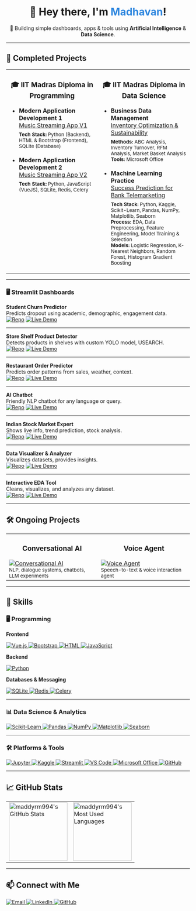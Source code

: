<!--
Profile README for @maddyrm994

GitHub Vibe: Modern, welcoming, and visually organized.
-->

<div align="center">
  <h1>👋 Hey there, I'm <span style="color:#2e86de;">Madhavan</span>!</h1>
  <p>
      🤖 Building simple dashboards, apps & tools using <b>Artificial Intelligence</b> & <b>Data Science</b>.<br>
  </p>
</div>

---

## 🚀 Completed Projects

<table>
  <tr>
    <td valign="top" width="50%">
      <h3 align="center">🎓 IIT Madras Diploma in Programming</h3>
      <ul>
        <li>
          <b>Modern Application Development 1</b><br>
          <a href="https://github.com/maddyrm994/mad1_proj">Music Streaming App V1</a><br>
          <sub>
            <b>Tech Stack:</b> Python (Backend), HTML & Bootstrap (Frontend), SQLite (Database)
          </sub>
        </li>
        <br>
        <li>
          <b>Modern Application Development 2</b><br>
          <a href="https://github.com/maddyrm994/mad2_proj">Music Streaming App V2</a><br>
          <sub>
            <b>Tech Stack:</b> Python, JavaScript (VueJS), SQLite, Redis, Celery
          </sub>
        </li>
      </ul>
    </td>
    <td valign="top" width="50%">
      <h3 align="center">🎓 IIT Madras Diploma in Data Science</h3>
      <ul>
        <li>
          <b>Business Data Management</b><br>
          <a href="https://github.com/maddyrm994/bdm_proj">Inventory Optimization & Sustainability</a><br>
          <sub>
            <b>Methods:</b> ABC Analysis, Inventory Turnover, RFM Analysis, Market Basket Analysis<br>
            <b>Tools:</b> Microsoft Office
          </sub>
        </li>
        <br>
        <li>
          <b>Machine Learning Practice</b><br>
          <a href="https://github.com/maddyrm994/mlp_proj">Success Prediction for Bank Telemarketing</a><br>
          <sub>
            <b>Tech Stack:</b> Python, Kaggle, Scikit-Learn, Pandas, NumPy, Matplotlib, Seaborn<br>
            <b>Process:</b> EDA, Data Preprocessing, Feature Engineering, Model Training & Selection<br>
            <b>Models:</b> Logistic Regression, K-Nearest Neighbors, Random Forest, Histogram Gradient Boosting
          </sub>
        </li>
      </ul>
    </td>
  </tr>
</table>

---

### 🖥️ Streamlit Dashboards

**Student Churn Predictor**  
Predicts dropout using academic, demographic, engagement data.  
[![Repo](https://img.shields.io/badge/Repo-Student%20Churn%20Predictor-181717?style=for-the-badge&logo=github)](https://github.com/maddyrm994/student-churn-predictor)
[![Live Demo](https://img.shields.io/badge/Demo-Live%20App-43B581?style=for-the-badge&logo=streamlit&logoColor=white)](https://student-churn-predictor.streamlit.app)

---

**Store Shelf Product Detector**  
Detects products in shelves with custom YOLO model, USEARCH.  
[![Repo](https://img.shields.io/badge/Repo-Store%20Shelf%20Product%20Detector-181717?style=for-the-badge&logo=github)](https://github.com/maddyrm994/store-shelf-product-detector)
[![Live Demo](https://img.shields.io/badge/Demo-Live%20App-43B581?style=for-the-badge&logo=streamlit&logoColor=white)](https://store-shelf-object-detector.streamlit.app)

---

**Restaurant Order Predictor**  
Predicts order patterns from sales, weather, context.  
[![Repo](https://img.shields.io/badge/Repo-Restaurant%20Order%20Predictor-181717?style=for-the-badge&logo=github)](https://github.com/maddyrm994/restaurant-order-predictor)
[![Live Demo](https://img.shields.io/badge/Demo-Live%20App-43B581?style=for-the-badge&logo=streamlit&logoColor=white)](https://restaurant-order-predictor.streamlit.app)

---

**AI Chatbot**  
Friendly NLP chatbot for any language or query.  
[![Repo](https://img.shields.io/badge/Repo-AI%20Chatbot-181717?style=for-the-badge&logo=github)](https://github.com/maddyrm994/maddys-chatbot)
[![Live Demo](https://img.shields.io/badge/Demo-Live%20App-43B581?style=for-the-badge&logo=streamlit&logoColor=white)](https://maddys-chatbot.streamlit.app)

---

**Indian Stock Market Expert**  
Shows live info, trend prediction, stock analysis.  
[![Repo](https://img.shields.io/badge/Repo-Indian%20Stock%20Market%20Expert-181717?style=for-the-badge&logo=github)](https://github.com/maddyrm994/indian-stock-market-expert)
[![Live Demo](https://img.shields.io/badge/Demo-Live%20App-43B581?style=for-the-badge&logo=streamlit&logoColor=white)](https://indian-stock-market-expert.streamlit.app)

---

**Data Visualizer & Analyzer**  
Visualizes datasets, provides insights.  
[![Repo](https://img.shields.io/badge/Repo-Data%20Visualizer%20%26%20Analyzer-181717?style=for-the-badge&logo=github)](https://github.com/maddyrm994/data-visualization-analyzer)
[![Live Demo](https://img.shields.io/badge/Demo-Live%20App-43B581?style=for-the-badge&logo=streamlit&logoColor=white)](https://data-visualization-analyzer.streamlit.app)

---

**Interactive EDA Tool**  
Cleans, visualizes, and analyzes any dataset.  
[![Repo](https://img.shields.io/badge/Repo-Interactive%20EDA%20Tool-181717?style=for-the-badge&logo=github)](https://github.com/maddyrm994/interactive-eda-tool)
[![Live Demo](https://img.shields.io/badge/Demo-Live%20App-43B581?style=for-the-badge&logo=streamlit&logoColor=white)](https://interactive-eda-tool.streamlit.app/)

---

## 🛠️ Ongoing Projects

<table>
  <tr>
    <td valign="top" width="50%">
      <h3 align="center">Conversational AI</h3>
      <a href="https://github.com/maddyrm994/conversational-ai">
        <img src="https://img.shields.io/badge/Conversational%20AI-4FC08D?style=for-the-badge&logo=github&logoColor=white" alt="Conversational AI"/>
      </a><br>
      <sub>NLP, dialogue systems, chatbots, LLM experiments</sub>
    </td>
    <td valign="top" width="50%">
      <h3 align="center">Voice Agent</h3>
      <a href="https://github.com/maddyrm994/deepgram_voice_agent">
        <img src="https://img.shields.io/badge/Voice%20Agent-4FC08D?style=for-the-badge&logo=github&logoColor=white" alt="Voice Agent"/>
      </a><br>
      <sub>Speech-to-text & voice interaction agent</sub>
    </td>
  </tr>
</table>

---

## 🌟 Skills

### 🖥️ Programming

**Frontend**
<p>
  <a href="https://vuejs.org/" target="_blank">
    <img src="https://img.shields.io/badge/Vue.js-4FC08D?style=for-the-badge&logo=vue.js&logoColor=white" alt="Vue.js"/>
  </a>
  <a href="https://getbootstrap.com/" target="_blank">
    <img src="https://img.shields.io/badge/Bootstrap-7952B3?style=for-the-badge&logo=bootstrap&logoColor=white" alt="Bootstrap"/>
  </a>
  <a href="https://developer.mozilla.org/en-US/docs/Web/HTML" target="_blank">
    <img src="https://img.shields.io/badge/HTML-E34F26?style=for-the-badge&logo=html5&logoColor=white" alt="HTML"/>
  </a>
  <a href="https://developer.mozilla.org/en-US/docs/Web/JavaScript" target="_blank">
    <img src="https://img.shields.io/badge/JavaScript-F7DF1E?style=for-the-badge&logo=javascript&logoColor=black" alt="JavaScript"/>
  </a>
</p>

**Backend**
<p>
  <a href="https://www.python.org/" target="_blank">
    <img src="https://img.shields.io/badge/Python-3776AB?style=for-the-badge&logo=python&logoColor=white" alt="Python"/>
  </a>
</p>

**Databases & Messaging**
<p>
  <a href="https://www.sqlite.org/" target="_blank">
    <img src="https://img.shields.io/badge/SQLite-003B57?style=for-the-badge&logo=sqlite&logoColor=white" alt="SQLite"/>
  </a>
  <a href="https://redis.io/" target="_blank">
    <img src="https://img.shields.io/badge/Redis-DC382D?style=for-the-badge&logo=redis&logoColor=white" alt="Redis"/>
  </a>
  <a href="https://docs.celeryq.dev/en/stable/" target="_blank">
    <img src="https://img.shields.io/badge/Celery-37814A?style=for-the-badge&logo=celery&logoColor=white" alt="Celery"/>
  </a>
</p>

---

### 📊 Data Science & Analytics

<p>
  <a href="https://scikit-learn.org/" target="_blank">
    <img src="https://img.shields.io/badge/Scikit--Learn-F7931E?style=for-the-badge&logo=scikit-learn&logoColor=white" alt="Scikit-Learn"/>
  </a>
  <a href="https://pandas.pydata.org/" target="_blank">
    <img src="https://img.shields.io/badge/Pandas-150458?style=for-the-badge&logo=pandas&logoColor=white" alt="Pandas"/>
  </a>
  <a href="https://numpy.org/" target="_blank">
    <img src="https://img.shields.io/badge/NumPy-013243?style=for-the-badge&logo=numpy&logoColor=white" alt="NumPy"/>
  </a>
  <a href="https://matplotlib.org/" target="_blank">
    <img src="https://img.shields.io/badge/Matplotlib-11557C?style=for-the-badge&logo=matplotlib&logoColor=white" alt="Matplotlib"/>
  </a>
  <a href="https://seaborn.pydata.org/" target="_blank">
    <img src="https://img.shields.io/badge/Seaborn-2A2A2A?style=for-the-badge&logo=seaborn&logoColor=white" alt="Seaborn"/>
  </a>
</p>

---

### 🛠️ Platforms & Tools

<p>
  <a href="https://jupyter.org/" target="_blank">
    <img src="https://img.shields.io/badge/Jupyter-F37626?style=for-the-badge&logo=jupyter&logoColor=white" alt="Jupyter"/>
  </a>
  <a href="https://www.kaggle.com/" target="_blank">
    <img src="https://img.shields.io/badge/Kaggle-20BEFF?style=for-the-badge&logo=kaggle&logoColor=white" alt="Kaggle"/>
  </a>
  <a href="https://streamlit.io/" target="_blank">
    <img src="https://img.shields.io/badge/Streamlit-FF4B4B?style=for-the-badge&logo=streamlit&logoColor=white" alt="Streamlit"/>
  </a>
  <a href="https://code.visualstudio.com/" target="_blank">
    <img src="https://img.shields.io/badge/VS%20Code-007ACC?style=for-the-badge&logo=visual-studio-code&logoColor=white" alt="VS Code"/>
  </a>
  <a href="https://www.microsoft.com/en-us/microsoft-365/" target="_blank">
    <img src="https://img.shields.io/badge/Microsoft%20Office-D83B01?style=for-the-badge&logo=microsoft-office&logoColor=white" alt="Microsoft Office"/>
  </a>
  <a href="https://github.com/" target="_blank">
    <img src="https://img.shields.io/badge/GitHub-181717?style=for-the-badge&logo=github&logoColor=white" alt="GitHub"/>
  </a>
</p>

---

## 📈 GitHub Stats

<table>
  <tr>
    <td>
      <img src="https://github-readme-stats.vercel.app/api?username=maddyrm994&show_icons=true&theme=radical" alt="maddyrm994's GitHub Stats" height="160"/>
    </td>
    <td>
      <img src="https://github-readme-stats.vercel.app/api/top-langs/?username=maddyrm994&layout=compact&theme=radical" alt="maddyrm994's Most Used Languages" height="160"/>
    </td>
  </tr>
</table>

---

## 📫 Connect with Me

<p>
  <a href="mailto:maddyrm994@gmail.com">
    <img src="https://img.shields.io/badge/Email-D14836?style=for-the-badge&logo=gmail&logoColor=white" alt="Email"/>
  </a>
  <a href="https://linkedin.com/in/madhavan-r-mohan-62b9601b2" target="_blank">
    <img src="https://img.shields.io/badge/LinkedIn-0077B5?style=for-the-badge&logo=linkedin&logoColor=white" alt="LinkedIn"/>
  </a>
  <a href="https://github.com/maddyrm994" target="_blank">
    <img src="https://img.shields.io/badge/GitHub-181717?style=for-the-badge&logo=github&logoColor=white" alt="GitHub"/>
  </a>
</p>
